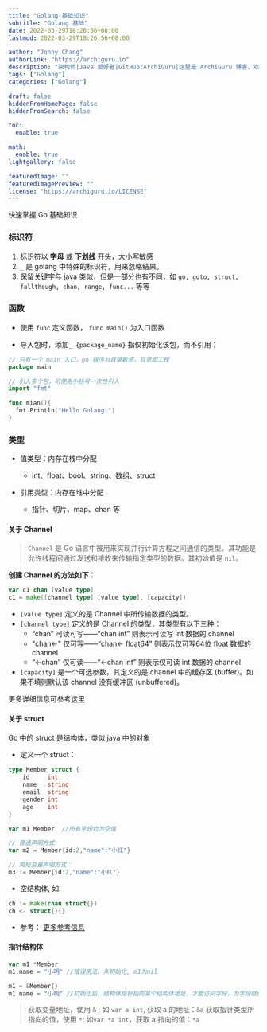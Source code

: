 ```yaml
---
title: "Golang-基础知识"
subtitle: "Golang 基础"
date: 2022-03-29T18:26:56+08:00
lastmod: 2022-03-29T18:26:56+08:00

author: "Jonny.Chang"
authorLink: "https://archiguru.io"
description: "架构师|Java 爱好者|GitHub:ArchiGuru|这里是 ArchiGuru 博客，欢迎访问！"
tags: ["Golang"]
categories: ["Golang"]

draft: false
hiddenFromHomePage: false
hiddenFromSearch: false

toc:
  enable: true

math:
  enable: true
lightgallery: false

featuredImage: ""
featuredImagePreview: ""
license: "https://archiguru.io/LICENSE"
---
```


快速掌握 Go 基础知识

<!--more-->

### 标识符

1. 标识符以 **字母** 或 **下划线** 开头，大小写敏感
2. `_` 是 golang 中特殊的标识符，用来忽略结果。
3. 保留关键字与 java 类似，但是一部分也有不同，如 `go, goto, struct, fallthough, chan, range, func...` 等等

### 函数

- 使用 `func` 定义函数， `func main()` 为入口函数

- 导入包时，添加`_ {package_name}` 指仅初始化该包，而不引用；

```go
// 只有一个 main 入口，go 程序对目录敏感，目录即工程
package main

// 引入多个包，可使用小括号一次性引入
import "fmt"

func mian(){
  fmt.Println("Hello Golang!")
}
```

### 类型

- 值类型：内存在栈中分配

	- int、float、bool、string、数组、struct 

- 引用类型：内存在堆中分配

    - 指针、切片、map、chan 等

#### 关于 Channel

> `Channel` 是 Go 语言中被用来实现并行计算方程之间通信的类型。其功能是允许线程间通过发送和接收来传输指定类型的数据。其初始值是 `nil`。

**创建 Channel 的方法如下：**

```go
var c1 chan [value type]
c1 = make([channel type] [value type], [capacity])
```

- `[value type]` 定义的是 Channel 中所传输数据的类型。
- `[channel type]` 定义的是 Channel 的类型，其类型有以下三种：
	- “chan” 可读可写——“chan int” 则表示可读写 int 数据的 channel
	- "chan<-" 仅可写——“chan<- float64” 则表示仅可写64位 float 数据的 channel
	- “<-chan” 仅可读——“<-chan int” 则表示仅可读 int 数据的 channel
- `[capacity]` 是一个可选参数，其定义的是 channel 中的缓存区 (buffer)。如果不填则默认该 channel 没有缓冲区 (unbuffered)。

更多详细信息可参考[这里](https://studygolang.com/articles/25805)

#### 关于 struct

Go 中的 struct 是结构体，类似 java 中的对象

- 定义一个 struct：

```go
type Member struct {
    id     int
    name   string
    email  string
    gender int
    age    int
}

var m1 Member  //所有字段均为空值

// 普通声明方式
var m2 = Member{id:2,"name":"小红"} 

// 简短变量声明方式：
m3 := Member{id:2,"name":"小红"}
```

- 空结构体, 如:

```go
ch := make(chan struct{})
ch <- struct{}{}
```

- 参考： [更多参考信息](https://juejin.cn/post/6844903814168838151#heading-11)

#### 指针结构体

```go
var m1 *Member
m1.name = "小明" //错误用法，未初始化, m1为nil

m1 = &Member{}
m1.name = "小明" //初始化后，结构体指针指向某个结构体地址，才能访问字段，为字段赋值。
```

> 获取变量地址，使用 `&` ; 如 `var a int`, 获取 a 的地址：`&a`
> 获取指针类型所指向的值，使用 `*`; 如`var *a int`，获取 a 指向的值：`*a`






